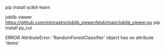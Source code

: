 pip install scikit-learn

joblib viewer
https://github.com/minzastro/joblib_viewer/blob/main/joblib_viewer.py
pip install py_cui

ERROR
AttributeError: 'RandomForestClassifier' object has no attribute 'items'